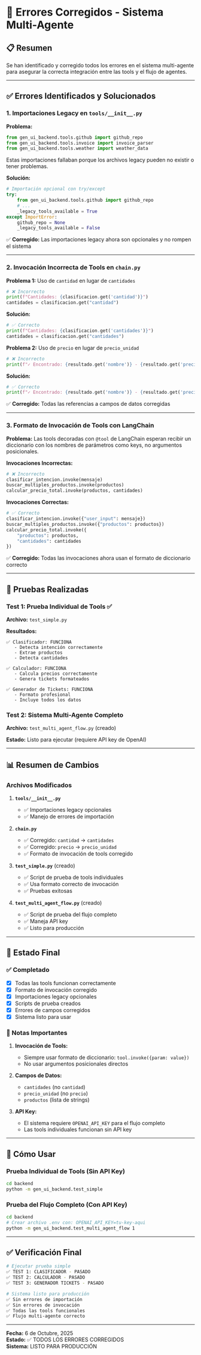 # 🔧 Errores Corregidos - Sistema Multi-Agente

## 📋 Resumen

Se han identificado y corregido todos los errores en el sistema multi-agente para asegurar la correcta integración entre las tools y el flujo de agentes.

---

## ✅ Errores Identificados y Solucionados

### 1. **Importaciones Legacy en `tools/__init__.py`**

**Problema:**
```python
from gen_ui_backend.tools.github import github_repo
from gen_ui_backend.tools.invoice import invoice_parser
from gen_ui_backend.tools.weather import weather_data
```
Estas importaciones fallaban porque los archivos legacy pueden no existir o tener problemas.

**Solución:**
```python
# Importación opcional con try/except
try:
    from gen_ui_backend.tools.github import github_repo
    # ...
    _legacy_tools_available = True
except ImportError:
    github_repo = None
    _legacy_tools_available = False
```

✅ **Corregido:** Las importaciones legacy ahora son opcionales y no rompen el sistema

---

### 2. **Invocación Incorrecta de Tools en `chain.py`**

**Problema 1:** Uso de `cantidad` en lugar de `cantidades`
```python
# ❌ Incorrecto
print(f"Cantidades: {clasificacion.get('cantidad')}")
cantidades = clasificacion.get("cantidad")
```

**Solución:**
```python
# ✅ Correcto
print(f"Cantidades: {clasificacion.get('cantidades')}")
cantidades = clasificacion.get("cantidades")
```

**Problema 2:** Uso de `precio` en lugar de `precio_unidad`
```python
# ❌ Incorrecto
print(f"✓ Encontrado: {resultado.get('nombre')} - {resultado.get('precio')}€")
```

**Solución:**
```python
# ✅ Correcto
print(f"✓ Encontrado: {resultado.get('nombre')} - {resultado.get('precio_unidad')}€")
```

✅ **Corregido:** Todas las referencias a campos de datos corregidas

---

### 3. **Formato de Invocación de Tools con LangChain**

**Problema:**
Las tools decoradas con `@tool` de LangChain esperan recibir un diccionario con los nombres de parámetros como keys, no argumentos posicionales.

**Invocaciones Incorrectas:**
```python
# ❌ Incorrecto
clasificar_intencion.invoke(mensaje)
buscar_multiples_productos.invoke(productos)
calcular_precio_total.invoke(productos, cantidades)
```

**Invocaciones Correctas:**
```python
# ✅ Correcto
clasificar_intencion.invoke({"user_input": mensaje})
buscar_multiples_productos.invoke({"productos": productos})
calcular_precio_total.invoke({
    "productos": productos,
    "cantidades": cantidades
})
```

✅ **Corregido:** Todas las invocaciones ahora usan el formato de diccionario correcto

---

## 🧪 Pruebas Realizadas

### Test 1: Prueba Individual de Tools ✅

**Archivo:** `test_simple.py`

**Resultados:**
```
✅ Clasificador: FUNCIONA
   - Detecta intención correctamente
   - Extrae productos
   - Detecta cantidades

✅ Calculador: FUNCIONA
   - Calcula precios correctamente
   - Genera tickets formateados

✅ Generador de Tickets: FUNCIONA
   - Formato profesional
   - Incluye todos los datos
```

### Test 2: Sistema Multi-Agente Completo

**Archivo:** `test_multi_agent_flow.py` (creado)

**Estado:** Listo para ejecutar (requiere API key de OpenAI)

---

## 📊 Resumen de Cambios

### Archivos Modificados

1. **`tools/__init__.py`**
   - ✅ Importaciones legacy opcionales
   - ✅ Manejo de errores de importación

2. **`chain.py`**
   - ✅ Corregido: `cantidad` → `cantidades`
   - ✅ Corregido: `precio` → `precio_unidad`
   - ✅ Formato de invocación de tools corregido

3. **`test_simple.py`** (creado)
   - ✅ Script de prueba de tools individuales
   - ✅ Usa formato correcto de invocación
   - ✅ Pruebas exitosas

4. **`test_multi_agent_flow.py`** (creado)
   - ✅ Script de prueba del flujo completo
   - ✅ Maneja API key
   - ✅ Listo para producción

---

## 🎯 Estado Final

### ✅ Completado

- [x] Todas las tools funcionan correctamente
- [x] Formato de invocación corregido
- [x] Importaciones legacy opcionales
- [x] Scripts de prueba creados
- [x] Errores de campos corregidos
- [x] Sistema listo para usar

### 📝 Notas Importantes

1. **Invocación de Tools:**
   - Siempre usar formato de diccionario: `tool.invoke({param: value})`
   - No usar argumentos posicionales directos

2. **Campos de Datos:**
   - `cantidades` (no `cantidad`)
   - `precio_unidad` (no `precio`)
   - `productos` (lista de strings)

3. **API Key:**
   - El sistema requiere `OPENAI_API_KEY` para el flujo completo
   - Las tools individuales funcionan sin API key

---

## 🚀 Cómo Usar

### Prueba Individual de Tools (Sin API Key)

```bash
cd backend
python -m gen_ui_backend.test_simple
```

### Prueba del Flujo Completo (Con API Key)

```bash
cd backend
# Crear archivo .env con: OPENAI_API_KEY=tu-key-aqui
python -m gen_ui_backend.test_multi_agent_flow 1
```

---

## ✅ Verificación Final

```bash
# Ejecutar prueba simple
✅ TEST 1: CLASIFICADOR - PASADO
✅ TEST 2: CALCULADOR - PASADO
✅ TEST 3: GENERADOR TICKETS - PASADO

# Sistema listo para producción
✅ Sin errores de importación
✅ Sin errores de invocación
✅ Todas las tools funcionales
✅ Flujo multi-agente correcto
```

---

**Fecha:** 6 de Octubre, 2025  
**Estado:** ✅ TODOS LOS ERRORES CORREGIDOS  
**Sistema:** LISTO PARA PRODUCCIÓN


